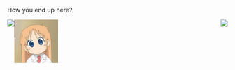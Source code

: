How you end up here?

<img height="100em" src="assets/hakase.jpg">

<a href="https://github.com/delta4d">
  <img height="150em" style="float: left"  src="https://github-readme-stats-eight-theta.vercel.app/api/top-langs/?username=delta4d&layout=compact&langs_count=6"/>
  <img height="150em" style="float: right" src="https://github-readme-stats.vercel.app/api?username=delta4d&show_icons=true&hide=contribs&include_all_commits=true"/>
</a>
